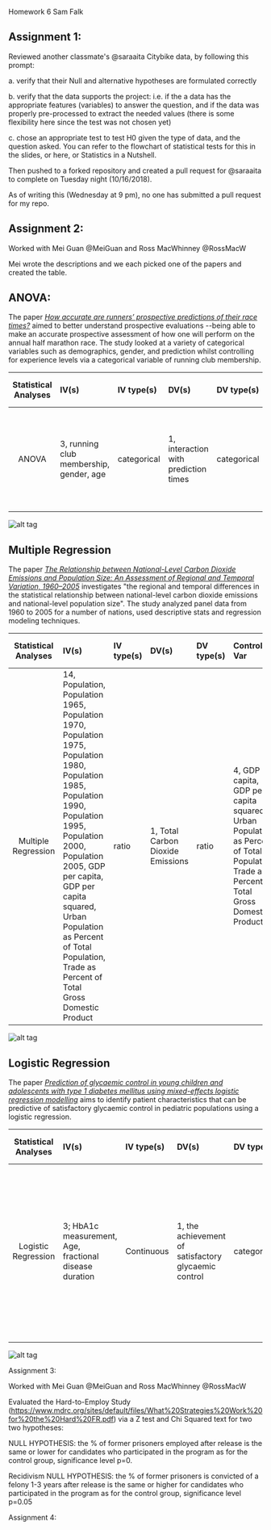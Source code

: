 Homework 6 
Sam Falk

## Assignment 1:

Reviewed another classmate's @saraaita Citybike data, by following this prompt:

a. verify that their Null and alternative hypotheses are formulated correctly

b. verify that the data supports the project: i.e. if the a data has the appropriate features (variables) to answer the question, and if the data was properly pre-processed to extract the needed values (there is some flexibility here since the test was not chosen yet)

c. chose an appropriate test to test H0 given the type of data, and the question asked. You can refer to the flowchart of statistical tests for this in the slides, or here, or Statistics in a Nutshell.

Then pushed to a forked repository and created a pull request for @saraaita to complete on Tuesday night (10/16/2018).

As of writing this (Wednesday at 9 pm), no one has submitted a pull request for my repo. 

## Assignment 2:

Worked with Mei Guan @MeiGuan and Ross MacWhinney @RossMacW

Mei wrote the descriptions and we each picked one of the papers and created the table.

## ANOVA:
The paper  _[How accurate are runners’ prospective predictions of their race times?](https://journals.plos.org/plosone/article?id=10.1371/journal.pone.0200744)_ aimed to better understand prospective evaluations --being able to make an accurate prospective assessment of how one will perform on the annual half marathon race. The study looked at a variety of categorical variables such as demographics, gender, and prediction whilst controlling for experience levels via a categorical variable of running club membership. 

| **Statistical Analyses**	|  **IV(s)**  |  **IV type(s)** |  **DV(s)**  |  **DV type(s)**  |  **Control Var** | **Control Var type**  | **Question to be answered** | **_H0_** | **alpha** | **link to paper**| 
|:-------------------------:|:------------|:----------------|:------------|:-----------------|:-----------------|:--------------------- |:----------------------------|:--------:|:---------:|:-----------------|
|ANOVA	| 3, running club membership, gender, age | categorical | 1, interaction with prediction times| categorical | 1, experience measured via running club membership | categorical | How accurate are runner's prospective predictions of their finish running times?| Inexperienced runners predict as accurately as experienced runners. | 0.05 | [How accurate are runners’ prospective predictions of their race times?](https://journals.plos.org/plosone/article?id=10.1371/journal.pone.0200744) |

![alt tag](https://github.com/samjfalk/PUI2018_sjf374/blob/master/HW6_sjf374/ANOVA.png)

## Multiple Regression

The paper _[The Relationship between National-Level Carbon Dioxide Emissions and Population Size: An Assessment of Regional and Temporal Variation, 1960–2005](https://journals.plos.org/plosone/article?id=10.1371/journal.pone.0057107)_ investigates "the regional and temporal differences in the statistical relationship between national-level carbon dioxide emissions and national-level population size". The study analyzed panel data from 1960 to 2005 for a number of nations, used descriptive stats and regression modeling techniques.

|**Statistical Analyses**|  **IV(s)**  |  **IV type(s)** |  **DV(s)**  |  **DV type(s)**  |  **Control Var** | **Control Var type**  | **Question to be answered** | **_H0_** | **alpha** | **link to paper**| 
|:----------:|:----------|:------------|:-------------|:-------------|:------------|:------------- |:------------------|:----:|:-------:|:-------|
|Multiple Regression| 14, Population, Population 1965, Population 1970, Population 1975, Population 1980, Population 1985, Population 1990, Population 1995, Population 2000, Population 2005, GDP per capita, GDP per capita squared, Urban Population as Percent of Total Population, Trade as Percent of Total Gross Domestic Product| ratio | 1, Total Carbon Dioxide Emissions| ratio| 4, GDP per capita, GDP per capita squared, Urban Population as Percent of Total Population, Trade as Percent of Total Gross Domestic Product| ratio| What is the Relationship between National-Level Carbon Dioxide Emissions and Population Size| There is no relationship between the Population Size and the National-Level Carbon Dioxied Emissions. $H_0 : \beta_1 = 0$ | see Table 3 for beta coefficients and R squared in each of the 5 models | [The Relationship between National-Level Carbon Dioxide Emissions and Population Size: An Assessment of Regional and Temporal Variation, 1960–2005](https://journals.plos.org/plosone/article?id=10.1371/journal.pone.0057107) |

![alt tag](https://github.com/samjfalk/PUI2018_sjf374/blob/master/HW6_sjf374/multiple_regression.png)

## Logistic Regression

The paper _[Prediction of glycaemic control in young children and adolescents with type 1 diabetes mellitus using mixed-effects logistic regression modelling](https://journals.plos.org/plosone/article?id=10.1371/journal.pone.0182181)_ aims to identify patient characteristics that can be predictive of satisfactory glycaemic control in pediatric populations using a logistic regression.

| **Statistical Analyses**	|  **IV(s)**  |  **IV type(s)** |  **DV(s)**  |  **DV type(s)**  |  **Control Var** | **Control Var type**  | **Question to be answered** | **_H0_** | **alpha** | **link to paper**| 
|:----------:|:----------|:------------|:-------------|:-------------|:------------|:------------- |:------------------|:----:|:-------:|:-------|
Logistic Regression	| 3; HbA1c measurement, Age, fractional disease duration | Continuous | 1, the achievement of satisfactory glycaemic control | categorical | 0 | N/A | Which patient characteristics are predictive of satisfactory glycaemic control? | There is not a relationship between the independent variables and the achievement of satisfactory glycaemic control | N/A | [Prediction of glycaemic control in young children and adolescents with type 1 diabetes mellitus using mixed-effects logistic regression modelling](https://journals.plos.org/plosone/article?id=10.1371/journal.pone.0182181) |
  |||||||||

![alt tag](https://github.com/samjfalk/PUI2018_sjf374/blob/master/HW6_sjf374/Log_reg.PNG) 


Assignment 3: 

Worked with Mei Guan @MeiGuan and Ross MacWhinney @RossMacW

Evaluated the Hard-to-Employ Study (https://www.mdrc.org/sites/default/files/What%20Strategies%20Work%20for%20the%20Hard%20FR.pdf) via a Z test and Chi Squared text for two two hypotheses:

NULL HYPOTHESIS: the % of former prisoners employed after release is the same or lower for candidates who participated in the program as for the control group, significance level p=0.

Recidivism NULL HYPOTHESIS: the % of former prisoners is convicted of a felony 1-3 years after release is the same or higher for candidates who participated in the program as for the control group, significance level p=0.05

Assignment 4:


